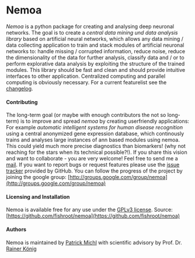 Nemoa
========

*Nemoa* is a python package for creating and analysing deep neuronal networks. The goal is to create a *central data mining und data analysis library* based on artificial neural networks, which allows any data mining / data collecting application to train and stack modules of artificial neuronal networks to: handle missing / corrupted information, reduce noise, reduce the dimensionality of the data for further analysis, classify data and / or to perform explorative data analysis by exploiting the structure of the trained modules. This library should be fast and clean and should provide intuitive interfaces to other application. Centralized computing and parallel computing is obviously necessary. For a current featurelist see the [changelog](https://github.com/fishroot/metapath/blob/master/changelog.md).

#### Contributing ####
The long-term goal (or maybe with enough contributors the not so long-term) is to improve and spread *nemoa* by creating userfriendly applications: For example *automatic intelligent systems for human disease recognition* using a central anonymized gene expression database, which continously trains and analyses large instances of ann based modules using nemoa. This could yield much more precise diagnostics than biomarkers! (why not reaching for the stars when its technical possible?!). If you share this vision and want to collaborate - you are very welcome! Feel free to send me a [mail](https://www.mathi.uni-heidelberg.de/~pmichl/). If you want to report bugs or request features please use the [issue tracker](https://github.com/fishroot/nemoa/issues) provided by GitHub. You can follow the progress of the project by joining the google group: [http://groups.google.com/group/nemoa](http://groups.google.com/group/nemoa)

#### Licensing and Installation ####
Nemoa is available free for any use under the [GPLv3 license](https://www.gnu.org/licenses/gpl.html). Source: [https://github.com/fishroot/nemoa](https://github.com/fishroot/nemoa)

#### Authors ####
Nemoa is maintained by [Patrick Michl](https://www.mathi.uni-heidelberg.de/~pmichl/) with
scientific advisory by Prof. Dr. [Rainer König](http://ibios.dkfz.de/tbi/index.php/network-modeling/people/34-koenig)
